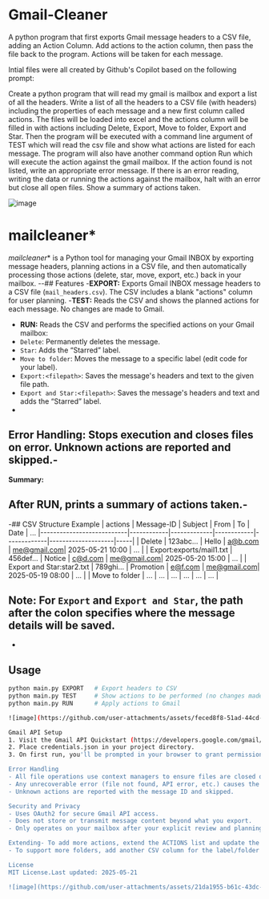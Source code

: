# Gmail-Cleaner
A python program that first exports Gmail message headers to a CSV file, adding an Action Column. Add actions to the action column, then pass the file back to the program. Actions will be taken for each message.

Intial files were all created by Github's Copilot based on the following prompt:

Create a python program that will read my gmail is mailbox and export a list of all the headers. Write a list of all the headers to a CSV file (with headers) including the properties of each message and a new first column called actions.  The files will be loaded into excel and the actions column will be filled in with actions including Delete, Export, Move to folder, Export and Star.  Then the program will be executed with a command line argument of TEST  which will read the csv file and show what actions are listed for each message.  The program will also have another command option Run which will execute the action against the gmail mailbox. If the action found is not listed, write an appropriate error message. If there is an error reading, writing the data or running the actions against the mailbox, halt with an error but close all open files. Show a summary of actions taken.

![image](https://github.com/user-attachments/assets/5a844451-f16c-4c58-bf11-70b1cba2fdd9)

# mailcleaner*
*mailcleaner** 
is a Python tool for managing your Gmail INBOX by exporting message headers, planning actions in a CSV file, and then automatically processing those actions (delete, star, move, export, etc.) back in your mailbox.
--## Features
-**EXPORT:** Exports Gmail INBOX message headers to a CSV file (`mail_headers.csv`). The CSV includes a blank "actions" column for user planning.
-**TEST:** Reads the CSV and shows the planned actions for each message. No changes are made to Gmail.
- **RUN:** Reads the CSV and performs the specified actions on your Gmail mailbox:
- `Delete`: Permanently deletes the message.
- `Star`: Adds the “Starred” label.
- `Move to folder`: Moves the message to a specific label (edit code for your label).
- `Export:<filepath>`: Saves the message's headers and text to the given file path.
- `Export and Star:<filepath>`: Saves the message's headers and text and adds the “Starred” label.
-
**Error Handling:** Stops execution and closes files on error. Unknown actions are reported and skipped.-
-
**Summary:** 

After RUN, prints a summary of actions taken.-
-
-## CSV Structure Example
| actions                   | Message-ID | Subject     | From       | To          | Date               | ... 
|---------------------------|------------|-------------|------------|-------------|--------------------|-----|
| Delete                    | 123abc...  | Hello       | a@b.com    | me@gmail.com| 2025-05-21 10:00   | ... |
| Export:exports/mail1.txt  | 456def...  | Notice      | c@d.com    | me@gmail.com| 2025-05-20 15:00   | ... |
| Export and Star:star2.txt | 789ghi...  | Promotion   | e@f.com    | me@gmail.com| 2025-05-19 08:00   | ... |
| Move to folder            | ...        | ...         | ...        | ...         | ...                | ... |

**Note:** For `Export` and `Export and Star`, the path after the colon specifies where the message details will be saved.
-
-
## Usage
```bash
python main.py EXPORT   # Export headers to CSV
python main.py TEST     # Show actions to be performed (no changes made)
python main.py RUN      # Apply actions to Gmail

![image](https://github.com/user-attachments/assets/feced8f8-51ad-44cd-a1be-d35ec31ce0c7)

Gmail API Setup
1. Visit the Gmail API Quickstart (https://developers.google.com/gmail/api/quickstart/python) and follow the steps to obtain credentials.json.
2. Place credentials.json in your project directory.
3. On first run, you'll be prompted in your browser to grant permission; a token.pickle will be saved for future runs.

Error Handling
- All file operations use context managers to ensure files are closed on error.
- Any unrecoverable error (file not found, API error, etc.) causes the script to halt and print an error message.
- Unknown actions are reported with the message ID and skipped.

Security and Privacy
- Uses OAuth2 for secure Gmail API access.
- Does not store or transmit message content beyond what you export.
- Only operates on your mailbox after your explicit review and planning.

Extending- To add more actions, extend the ACTIONS list and update the logic in main.py.
- To support more folders, add another CSV column for the label/folder name, or update the label ID in code.

License
MIT License.Last updated: 2025-05-21

![image](https://github.com/user-attachments/assets/21da1955-b61c-43dc-8771-7bf718ff6f24)

